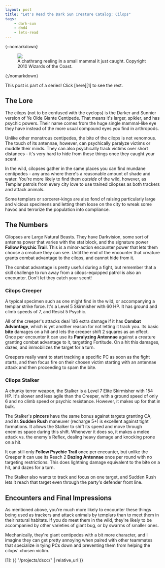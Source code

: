 ```yaml
---
layout: post
title: "Let's Read the Dark Sun Creature Catalog: Cilops"
tags:
    - dark-sun
    - dnd4
    - lets-read
---
```


{::nomarkdown}
<figure class="center">
  <img src="{{ "/assets/wir-dscc-cilops.jpg" | absolute_url }}"/>
  <figcaption>
    A chathrang reeling in a small mammal it just caught.
    Copyright 2010 Wizards of the Coast.
  </figcaption>
</figure>
{:/nomarkdown}

This post is part of a series! Click [here][1] to see the rest.

## The Lore

The cilops (not to be confused with the cyclops) is the Darker and Sunnier
version of Ye Olde Giante Centipede. That means it's larger, spikier, and has
psychic powers. Their name comes from the huge single mammal-like eye they have
instead of the more usual compound eyes you find in arthropods.

Unlike other monstrous centipedes, the bite of the cilops is not venomous. The
touch of its antennae, however, can psychically paralyze victims or muddle their
minds. They can also psychically track victims over short distances - it's very
hard to hide from these things once they caught your scent.

In the wild, cilopses gather in the same places you can find mundane
centipedes - any area where there's a reasonable amount of shade and
water. You're more likely to find them _outside_ of the wild, however, as
Templar patrols from every city love to use trained cilopses as both trackers
and attack animals.

Some templars or sorcerer-kings are also fond of raising particularly large and
vicious specimens and letting them loose on the city to wreak some havoc and
terrorize the population into compliance.

## The Numbers

Cilopses are Large Natural Beasts. They have Darkvision, some sort of antenna
power that varies with the stat block, and the signature power **Follow Psychic
Trail**. This is a minor-action encounter power that lets them choose a creature
they can see. Until the end of the encounter that creature grants combat
advantage to the cilops, and cannot hide from it.

The combat advantage is pretty useful during a fight, but remember that a skill
challenge to run away from a cilops-equipped patrol is also an encounter. Don't
let they catch your scent!

### Cilops Creeper

A typical specimen such as one might find in the wild, or accompanying a templar
strike force. It's a Level 5 Skirmisher with 60 HP. It has ground and climb
speeds of 7, and Resist 5 Psychic.

All of the creeper's attacks deal 1d6 extra damage if it has **Combat
Advantage**, which is yet another reason for not letting it track you. Its basic
**bite** damages on a hit and lets the creeper shift 2 squares as an
effect. Once per encounter it can use its **Paralyzing Antennae** against a
creature granting combat advantage to it, targetting Fortitude. On a hit this
damages, dazes, and immobilizes the target for a turn.

Creepers really want to start tracking a specific PC as soon as the fight
starts, and then focus fire on their chosen victim starting with an antennae
attack and then proceeding to spam the bite.

### Cilops Stalker

A chunky terror weapon, the Stalker is a Level 7 Elite Skirmisher with 154
HP. It's slower and less agile than the Creeper, with a ground speed of only 6
and no climb speed or psychic resistance. However, it makes up for that in bulk.

The Stalker's **pincers** have the same bonus against targets granting CA, and
its **Sudden Rush** maneuver (recharge 5+) is excellent against tight
formations. It allows the Stalker to shift its speed and move through enemies
space during this shift. Whenever it does so, it makes a melee attack vs. the
enemy's Reflex, dealing heavy damage and knocking prone on a hit.

It can still only **Follow Psychic Trail** once per encounter, but unlike the
Creeper it can use its Reach 2 **Dazing Antennae** once per round with no
targeting restrictions. This does lightning damage equivalent to the bite on a
hit, and dazes for a turn.

The Stalker also wants to track and focus on one target, and Sudden Rush lets it
reach that target even through the party's defender front line.


## Encounters and Final Impressions

As mentioned above, you're much more likely to encounter these things being used
as trackers and attack animals by templars than to meet them in their natural
habitats. If you do meet them in the wild, they're likely to be accompanied by
other varieties of giant bug, or by swarms of smaller ones.

Mechanically, they're giant centipedes with a bit more character, and I imagine
they can get pretty annoying when paired with other teammates that specialize in
tying PCs down and preventing them from helping the cilops' chosen victim.

[1]: {{ "/projects/dscc/" | relative_url }}
